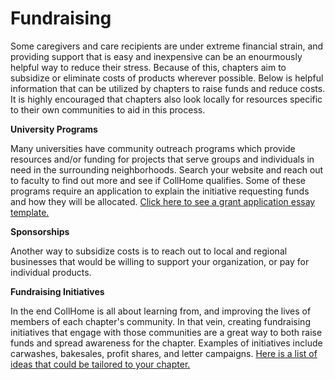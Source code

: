 # Fundraising

Some caregivers and care recipients are under extreme financial strain, and providing support that is easy and inexpensive can be an enourmously helpful way to reduce their stress. Because of this, chapters aim to subsidize or eliminate costs of products wherever possible. Below is helpful information that can be utilized by chapters to raise funds and reduce costs. It is highly encouraged that chapters also look locally for resources specific to their own communities to aid in this process.

**University Programs**

Many universities have community outreach programs which provide resources and/or funding for projects that serve groups and individuals in need in the surrounding neighborhoods. Search your website and reach out to faculty to find out more and see if CollHome qualifies. Some of these programs require an application to explain the initiative requesting funds and how they will be allocated. [Click here to see a grant application essay template.](https://github.com/CollHome/collhome-resources/blob/master/Start%20a%20CollHome/Fundraising/Grant%20Essay%20Template)

**Sponsorships**

Another way to subsidize costs is to reach out to local and regional businesses that would be willing to support your organization, or pay for individual products.

**Fundraising Initiatives**

In the end CollHome is all about learning from, and improving the lives of members of each chapter's community. In that vein, creating fundraising initiatives that engage with those communities are a great way to both raise funds and spread awareness for the chapter. Examples of initiatives include carwashes, bakesales, profit shares, and letter campaigns. [Here is a list of ideas that could be tailored to your chapter.](http://www.thefundraisingauthority.com/fundraising-ideas/17-ways-to-raise-25000/)
